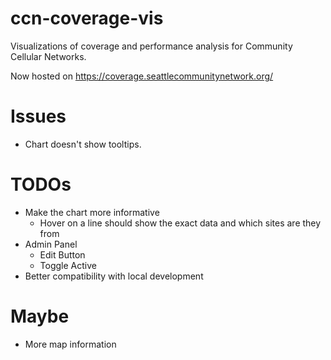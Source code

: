 # ccn-coverage-vis

Visualizations of coverage and performance analysis for Community Cellular Networks.

Now hosted on https://coverage.seattlecommunitynetwork.org/

# Issues

- Chart doesn't show tooltips.

# TODOs

- Make the chart more informative
  - Hover on a line should show the exact data and which sites are they from
- Admin Panel
  - Edit Button
  - Toggle Active
- Better compatibility with local development

# Maybe

- More map information

